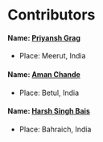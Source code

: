 # Contributors

#### Name: [Priyansh Grag](https://github.com/priyansh3133)
- Place: Meerut, India

#### Name: [Aman Chande](https://github.com/amanchande)
- Place: Betul, India

#### Name: [Harsh Singh Bais](https://github.com/harshsbais)
- Place:  Bahraich, India